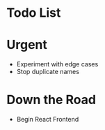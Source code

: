 # Todo List

# Urgent
* Experiment with edge cases
* Stop duplicate names

# Down the Road
* Begin React Frontend